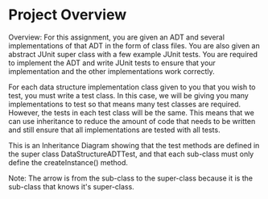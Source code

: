# Project Overview
Overview:
For this assignment, you are given an ADT and several implementations of that ADT in the form of class files.  You are also given an abstract JUnit super class with a few example JUnit tests.  You are required to implement the ADT and write JUnit tests to ensure that your implementation and the other implementations work correctly.  

For each data structure implementation class given to you that you wish to test, you must write a test class. In this case, we will be giving you many implementations to test so that means many test classes are required.  However, the tests in each test class will be the same.  This means that we can use inheritance to reduce the amount of code that needs to be written and still ensure that all implementations are tested with all tests.

This is an Inheritance Diagram showing that the test methods are defined in the super class DataStructureADTTest, and that each sub-class must only define the createInstance() method. 

Note: The arrow is from the sub-class to the super-class because it is the sub-class that knows it's super-class.  
